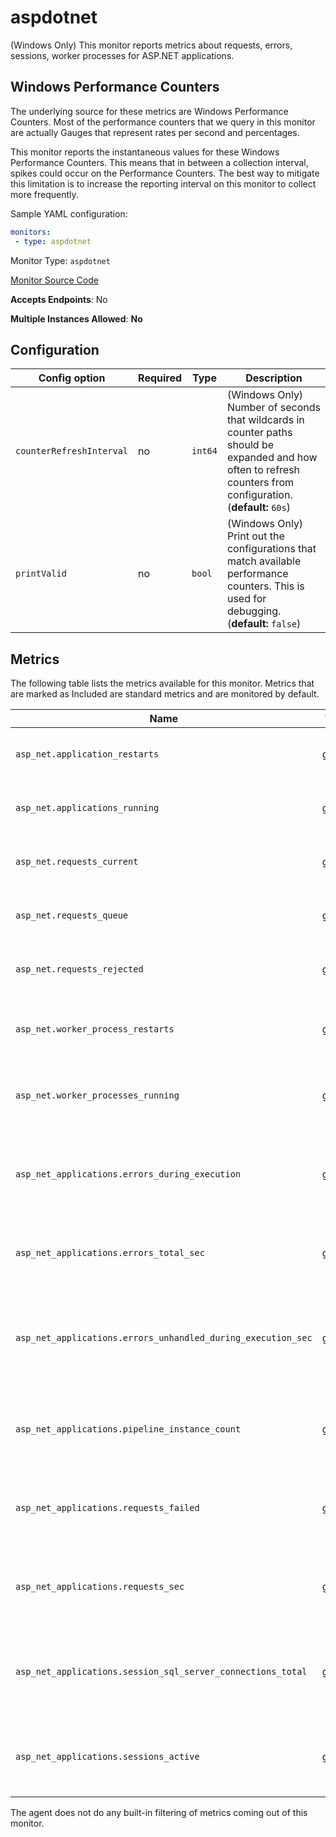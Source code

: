 <!--- GENERATED BY gomplate from scripts/docs/monitor-page.md.tmpl --->

# aspdotnet

(Windows Only) This monitor reports metrics about requests, errors, sessions,
worker processes for ASP.NET applications.

## Windows Performance Counters
The underlying source for these metrics are Windows Performance Counters.
Most of the performance counters that we query in this monitor are actually Gauges
that represent rates per second and percentages.

This monitor reports the instantaneous values for these Windows Performance Counters.
This means that in between a collection interval, spikes could occur on the
Performance Counters.  The best way to mitigate this limitation is to increase
the reporting interval on this monitor to collect more frequently.

Sample YAML configuration:

```yaml
monitors:
 - type: aspdotnet
```


Monitor Type: `aspdotnet`

[Monitor Source Code](https://github.com/signalfx/signalfx-agent/tree/master/internal/monitors/aspdotnet)

**Accepts Endpoints**: No

**Multiple Instances Allowed**: **No**

## Configuration

| Config option | Required | Type | Description |
| --- | --- | --- | --- |
| `counterRefreshInterval` | no | `int64` | (Windows Only) Number of seconds that wildcards in counter paths should be expanded and how often to refresh counters from configuration. (**default:** `60s`) |
| `printValid` | no | `bool` | (Windows Only) Print out the configurations that match available performance counters.  This is used for debugging. (**default:** `false`) |




## Metrics

The following table lists the metrics available for this monitor. Metrics that are marked as Included are standard metrics and are monitored by default.

| Name | Type | [Bundled](https://docs.signalfx.com/en/latest/admin-guide/usage.html#about-custom-bundled-and-high-resolution-metrics) | Description |
| ---  | ---  | ---    | ---         |
| `asp_net.application_restarts` | gauge |  | Count of ASP.NET application restarts. |
| `asp_net.applications_running` | gauge |  | Number of running ASP.NET applications. |
| `asp_net.requests_current` | gauge |  | Current number of ASP.NET requests. |
| `asp_net.requests_queue` | gauge |  | Number of queued ASP.NET requests. |
| `asp_net.requests_rejected` | gauge |  | Count of rejected ASP.NET requests. |
| `asp_net.worker_process_restarts` | gauge |  | Count of ASP.NET worker process restarts. |
| `asp_net.worker_processes_running` | gauge |  | Number of running ASP.NET worker processes. |
| `asp_net_applications.errors_during_execution` | gauge |  | Count of errors encountered by ASP.NET application durring execution. |
| `asp_net_applications.errors_total_sec` | gauge |  | Error rate per second for the given ASP.NET application. |
| `asp_net_applications.errors_unhandled_during_execution_sec` | gauge |  | Unhandled error rate per second countered while an ASP.NET application is running. |
| `asp_net_applications.pipeline_instance_count` | gauge |  | Number of instances in the ASP.NET application pipeline. |
| `asp_net_applications.requests_failed` | gauge |  | Count of failed requests in the ASP.NET application |
| `asp_net_applications.requests_sec` | gauge |  | Rate of requests in the ASP.NET application per second. |
| `asp_net_applications.session_sql_server_connections_total` | gauge |  | Number of connections to microsoft sql server by an ASP.NET application. |
| `asp_net_applications.sessions_active` | gauge |  | Number of active sessions in the ASP.NET application. |


The agent does not do any built-in filtering of metrics coming out of this
monitor.


